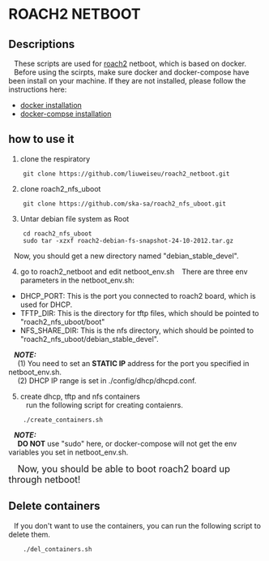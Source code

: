 # ROACH2 NETBOOT

## Descriptions
&ensp; These scripts are used for [roach2](https://casper.astro.berkeley.edu/wiki/ROACH2) netboot, which is based on docker.  
&ensp; Before using the scirpts, make sure docker and docker-compose have been install on your machine. If they are not installed, please follow the instructions here:  
* [docker installation](https://docs.docker.com/engine/install/)
* [docker-compse installation](https://docs.docker.com/compose/install/)
  
## how to use it
1. clone the respiratory
```
    git clone https://github.com/liuweiseu/roach2_netboot.git
```

2. clone roach2_nfs_uboot
```
    git clone https://github.com/ska-sa/roach2_nfs_uboot.git
```

3. Untar debian file system as Root
```
    cd roach2_nfs_uboot
    sudo tar -xzxf roach2-debian-fs-snapshot-24-10-2012.tar.gz
```
&ensp; Now, you should get a new directory named "debian_stable_devel".  

4. go to roach2_netboot and edit netboot_env.sh
&ensp; There are three env parameters in the netboot_env.sh:
* DHCP_PORT: This is the port you connected to roach2 board, which is used for DHCP. 
* TFTP_DIR: This is the directory for tftp files, which should be pointed to "roach2_nfs_uboot/boot"
* NFS_SHARE_DIR: This is the nfs directory, which should be pointed to "roach2_nfs_uboot/debian_stable_devel".

&ensp; ***NOTE:***   
&ensp;&ensp; (1) You need to set an **STATIC IP** address for the port you specified in netboot_env.sh.  
&ensp;&ensp; (2) DHCP IP range is set in ./config/dhcp/dhcpd.conf.  

5. create dhcp, tftp and nfs containers  
&ensp; run the following script for creating contaienrs.
```
    ./create_containers.sh
```

&ensp; ***NOTE:***  
&ensp;&ensp; **DO NOT** use "sudo" here, or docker-compose will not get the env variables you set in netboot_env.sh.  

&ensp;&ensp; <font size=4>Now, you should be able to boot roach2 board up through netboot!</font>


## Delete containers
&ensp; If you don't want to use the containers, you can run the following script to delete them.   
```
    ./del_containers.sh
```

